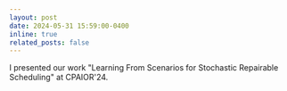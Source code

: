 ```yaml
---
layout: post
date: 2024-05-31 15:59:00-0400
inline: true
related_posts: false
---
```


I presented our work "Learning From Scenarios for Stochastic Repairable Scheduling" at CPAIOR'24.

